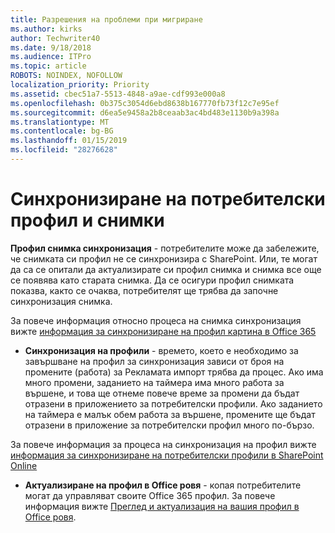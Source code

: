 ```yaml
---
title: Разрешения на проблеми при мигриране
ms.author: kirks
author: Techwriter40
ms.date: 9/18/2018
ms.audience: ITPro
ms.topic: article
ROBOTS: NOINDEX, NOFOLLOW
localization_priority: Priority
ms.assetid: cbec51a7-5513-4848-a9ae-cdf993e000a8
ms.openlocfilehash: 0b375c3054d6ebd8638b167770fb73f12c7e95ef
ms.sourcegitcommit: d6ea5e9458a2b8ceaab3ac4bd483e1130b9a398a
ms.translationtype: MT
ms.contentlocale: bg-BG
ms.lasthandoff: 01/15/2019
ms.locfileid: "28276628"
---
```

# <a name="user-profile-and-photo-synchronization"></a>Синхронизиране на потребителски профил и снимки

 **Профил снимка синхронизация** - потребителите може да забележите, че снимката си профил не се синхронизира с SharePoint. Или, те могат да са се опитали да актуализирате си профил снимка и снимка все още се появява като старата снимка. Да се осигури профил снимката показва, както се очаква, потребителят ще трябва да започне синхронизация снимка. 
  
За повече информация относно процеса на снимка синхронизация вижте [информация за синхронизиране на профил картина в Office 365](https://go.microsoft.com/fwlink/?linkid=2022634)
  
- **Синхронизация на профили** - времето, което е необходимо за завършване на профил за синхронизация зависи от броя на промените (работа) за Рекламата импорт трябва да процес. Ако има много промени, заданието на таймера има много работа за вършене, и това ще отнеме повече време за промени да бъдат отразени в приложението за потребителски профили. Ако заданието на таймера е малък обем работа за вършене, промените ще бъдат отразени в приложение за потребителски профил много по-бързо. 
  
За повече информация за процеса на синхронизация на профил вижте [информация за синхронизиране на потребителски профили в SharePoint Online](https://go.microsoft.com/fwlink/?linkid=2022639)
    
- **Актуализиране на профил в Office ровя** - копая потребителите могат да управляват своите Office 365 профил. За повече информация вижте [Преглед и актуализация на вашия профил в Office ровя](https://support.office.com/en-us/article/View-and-update-your-profile-in-Office-Delve-4e84343b-eedf-45a1-aeb9-8627ccca14ba).
    

